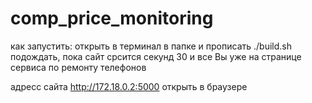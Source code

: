 # comp_price_monitoring

как запустить:
открыть в терминал в папке и прописать ./build.sh
подождать, пока сайт срсится
секунд 30 
и все
Вы уже на странице сервиса по ремонту телефонов


адресс сайта http://172.18.0.2:5000 открыть в браузере 
